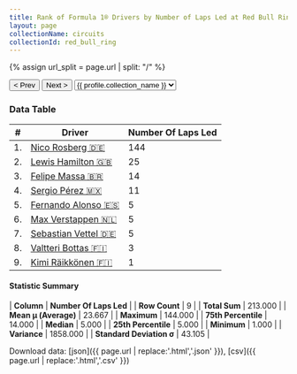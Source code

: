```yaml
---
title: Rank of Formula 1® Drivers by Number of Laps Led at Red Bull Ring
layout: page
collectionName: circuits
collectionId: red_bull_ring
---
```


{% assign url_split = page.url | split: "/" %}
<div id="collection-navigation">
<button onclick="selector.options[selector.selectedIndex-1].value && (window.location = selector.options[selector.selectedIndex-1].value);">&lt; Prev</button>
<button onclick="selector.options[selector.selectedIndex+1].value && (window.location = selector.options[selector.selectedIndex+1].value);">Next &gt;</button>
<select id="selector" onchange="this.options[this.selectedIndex].value && (window.location = this.options[this.selectedIndex].value);">
  {% for collectionId in site.data[page.collectionName].refs %}
    {% if collectionId == page.collectionId %}
      {% assign selected = "selected" %}
    {% else %}
      {% assign selected = "" %}
    {% endif %}
    {% assign profile = site.data[page.collectionName][collectionId].profile %}
    <option value="/f1/{{ page.collectionName }}/{{ collectionId }}/{{ url_split[4] }}" {{ selected }}>{{ profile.collection_name }}</option>
  {% endfor %}
</select>
</div>

<canvas id="chart" width="400" height="180"></canvas>
<script>
var data = {
  "labels" : [
    "Nico Rosberg",
    "Lewis Hamilton",
    "Felipe Massa",
    "Sergio Pérez",
    "Fernando Alonso",
    "Max Verstappen",
    "Sebastian Vettel",
    "Valtteri Bottas",
    "Kimi Räikkönen"
  ],
  "datasets" : [
    {
      "label" : "Number Of Laps Led",
      "data" : [
        144,
        25,
        14,
        11,
        5,
        5,
        5,
        3,
        1
      ],
      "borderColor" : [
        "#1D181E",
        "#1D181E",
        "#1D181E",
        "#1D181E",
        "#1D181E",
        "#1D181E",
        "#1D181E",
        "#1D181E",
        "#1D181E"
      ],
      "borderWidth" : 1,
      "backgroundColor" : [
        "#9C8E8D",
        "#9C8E8D",
        "#9C8E8D",
        "#9C8E8D",
        "#9C8E8D",
        "#9C8E8D",
        "#9C8E8D",
        "#9C8E8D",
        "#9C8E8D"
      ]
    }
  ]
};
var options = {
  legend: {
    display: false
  },
  scales: {
    xAxes: [{
      ticks: {
        beginAtZero: true,
        maxRotation: 180,
        display: window.innerWidth > 800
      }
    }],
    yAxes: [{
      ticks: {
        beginAtZero: true
      }
    }]
  },
  onResize: function(chart, size) {
    chart.options.scales.xAxes[0].ticks.display = size.width > 800;
  }
};
var chart = new Chart("chart", {
    data: data,
    type: 'bar',
    options: options
});
</script>



### Data Table

| # | Driver | Number Of Laps Led |
|--|--|--|
| 1. | [Nico Rosberg 🇩🇪](/f1/drivers/rosberg) | 144 |
| 2. | [Lewis Hamilton 🇬🇧](/f1/drivers/hamilton) | 25 |
| 3. | [Felipe Massa 🇧🇷](/f1/drivers/massa) | 14 |
| 4. | [Sergio Pérez 🇲🇽](/f1/drivers/perez) | 11 |
| 5. | [Fernando Alonso 🇪🇸](/f1/drivers/alonso) | 5 |
| 6. | [Max Verstappen 🇳🇱](/f1/drivers/max_verstappen) | 5 |
| 7. | [Sebastian Vettel 🇩🇪](/f1/drivers/vettel) | 5 |
| 8. | [Valtteri Bottas 🇫🇮](/f1/drivers/bottas) | 3 |
| 9. | [Kimi Räikkönen 🇫🇮](/f1/drivers/raikkonen) | 1 |

#### Statistic Summary

| **Column** | **Number Of Laps Led** |
| **Row Count** | 9 |
| **Total Sum** | 213.000 |
| **Mean μ (Average)** | 23.667 |
| **Maximum** | 144.000 |
| **75th Percentile** | 14.000 |
| **Median** | 5.000 |
| **25th Percentile** | 5.000 |
| **Minimum** | 1.000 |
| **Variance** | 1858.000 |
| **Standard Deviation σ** | 43.105 |

Download data: [json]({{ page.url | replace:'.html','.json' }}), [csv]({{ page.url | replace:'.html','.csv' }})
